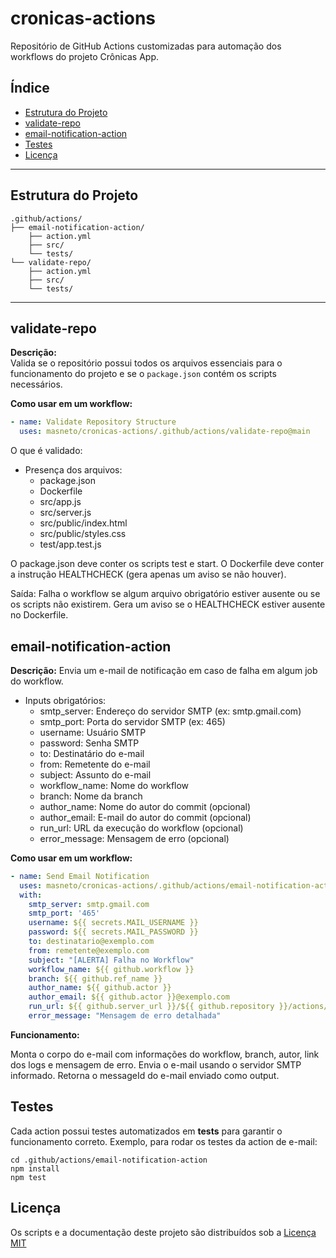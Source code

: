 # cronicas-actions

Repositório de GitHub Actions customizadas para automação dos workflows do projeto Crônicas App.

## Índice

- [Estrutura do Projeto](#estrutura-do-projeto)
- [validate-repo](#validate-repo)
- [email-notification-action](#email-notification-action)
- [Testes](#testes)
- [Licença](#licença)

---

## Estrutura do Projeto

```
.github/actions/ 
├── email-notification-action/ 
    ├── action.yml 
    ├── src/ 
    └── tests/ 
└── validate-repo/ 
    ├── action.yml 
    ├── src/ 
    └── tests/
```


---

## validate-repo

**Descrição:**  
Valida se o repositório possui todos os arquivos essenciais para o funcionamento do projeto e se o `package.json` contém os scripts necessários.

**Como usar em um workflow:**
```yaml
- name: Validate Repository Structure
  uses: masneto/cronicas-actions/.github/actions/validate-repo@main
```

O que é validado:

- Presença dos arquivos:
    - package.json
    - Dockerfile
    - src/app.js
    - src/server.js
    - src/public/index.html
    - src/public/styles.css
    - test/app.test.js

O package.json deve conter os scripts test e start.
O Dockerfile deve conter a instrução HEALTHCHECK (gera apenas um aviso se não houver).

Saída:
Falha o workflow se algum arquivo obrigatório estiver ausente ou se os scripts não existirem.
Gera um aviso se o HEALTHCHECK estiver ausente no Dockerfile.

## email-notification-action
**Descrição:**
Envia um e-mail de notificação em caso de falha em algum job do workflow.

- Inputs obrigatórios:
    - smtp_server: Endereço do servidor SMTP (ex: smtp.gmail.com)
    - smtp_port: Porta do servidor SMTP (ex: 465)
    - username: Usuário SMTP
    - password: Senha SMTP
    - to: Destinatário do e-mail
    - from: Remetente do e-mail
    - subject: Assunto do e-mail
    - workflow_name: Nome do workflow
    - branch: Nome da branch
    - author_name: Nome do autor do commit (opcional)
    - author_email: E-mail do autor do commit (opcional)
    - run_url: URL da execução do workflow (opcional)
    - error_message: Mensagem de erro (opcional)

**Como usar em um workflow:**
```yaml
- name: Send Email Notification
  uses: masneto/cronicas-actions/.github/actions/email-notification-action@main
  with:
    smtp_server: smtp.gmail.com
    smtp_port: '465'
    username: ${{ secrets.MAIL_USERNAME }}
    password: ${{ secrets.MAIL_PASSWORD }}
    to: destinatario@exemplo.com
    from: remetente@exemplo.com
    subject: "[ALERTA] Falha no Workflow"
    workflow_name: ${{ github.workflow }}
    branch: ${{ github.ref_name }}
    author_name: ${{ github.actor }}
    author_email: ${{ github.actor }}@exemplo.com
    run_url: ${{ github.server_url }}/${{ github.repository }}/actions/runs/${{ github.run_id }}
    error_message: "Mensagem de erro detalhada"
```    
**Funcionamento:**

Monta o corpo do e-mail com informações do workflow, branch, autor, link dos logs e mensagem de erro.
Envia o e-mail usando o servidor SMTP informado.
Retorna o messageId do e-mail enviado como output.

## Testes
Cada action possui testes automatizados em __tests__ para garantir o funcionamento correto.
Exemplo, para rodar os testes da action de e-mail:
```
cd .github/actions/email-notification-action
npm install
npm test
```

## Licença
Os scripts e a documentação deste projeto são distribuídos sob a [Licença MIT](https://github.com/actions/checkout/blob/main/LICENSE)